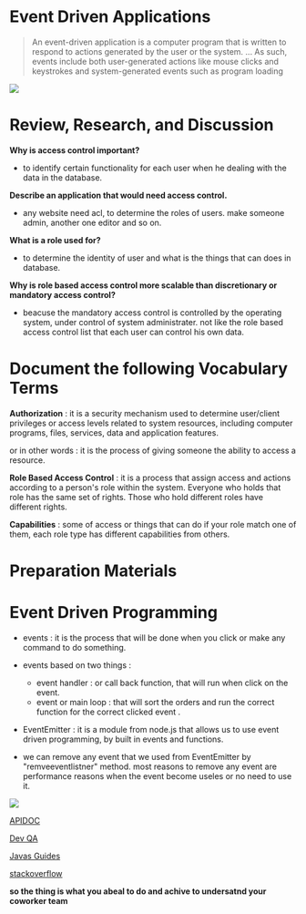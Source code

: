 # Event Driven Applications

> An event-driven application is a computer program that is written to respond to actions generated by the user or the system. ... As such, events include both user-generated actions like mouse clicks and keystrokes and system-generated events such as program loading

![](https://www.researchgate.net/profile/Yagil-Engel/publication/220796140/figure/fig2/AS:667826998226961@1536233772916/Components-of-Event-Driven-Architecture.png)


# Review, Research, and Discussion

**Why is access control important?**

- to identify certain functionality for each user when he dealing with the data in the database.

**Describe an application that would need access control.**

- any website need acl, to determine the roles of users. make someone admin, another one editor and so on.

**What is a role used for?**

- to determine the identity of user and what is the things that can does in database.

**Why is role based access control more scalable than discretionary or mandatory access control?**

- beacuse the mandatory access control is controlled by the operating system, under control of system administrater. not like the role based access control list that each user can control his own data.

# Document the following Vocabulary Terms

**Authorization** : it is a security mechanism used to determine user/client privileges or access levels related to system resources, including computer programs, files, services, data and application features.

or in other words : it is the process of giving someone the ability to access a resource.

**Role Based Access Control** : it is a process that assign access and actions according to a person's role within the system. Everyone who holds that role has the same set of rights. Those who hold different roles have different rights.

**Capabilities** : some of access or things that can do if your role match one of them, each role type has different capabilities from others.

# Preparation Materials

# Event Driven Programming

- events : it is the process that will be done when you click or make any command to do something.
- events based on two things :

  - event handler : or call back function, that will run when click on the event.
  - event or main loop : that will sort the orders and run the correct function for the correct clicked event .

- EventEmitter : it is a module from node.js that allows us to use event driven programming, by built in events and functions.

- we can remove any event that we used from EventEmitter by "remveeventlistner" method. most reasons to remove any event are performance reasons when the event become useles or no need to use it.



![](https://upload.wikimedia.org/wikipedia/commons/c/cb/Event_driven_programming_Simply_Explained.jpg)





[APIDOC](https://apidocjs.com/)

[Dev QA](https://devqa.io/difference-put-patch-requests/)

[Javas Guides](https://www.javaguides.net/2018/07/difference-between-soap-vs-rest-web-services.html)


[stackoverflow](https://stackoverflow.com/questions/7042340/error-cant-set-headers-after-they-are-sent-to-the-client?rq=1)



**so the thing is what you abeal to do and achive to undersatnd your coworker team**